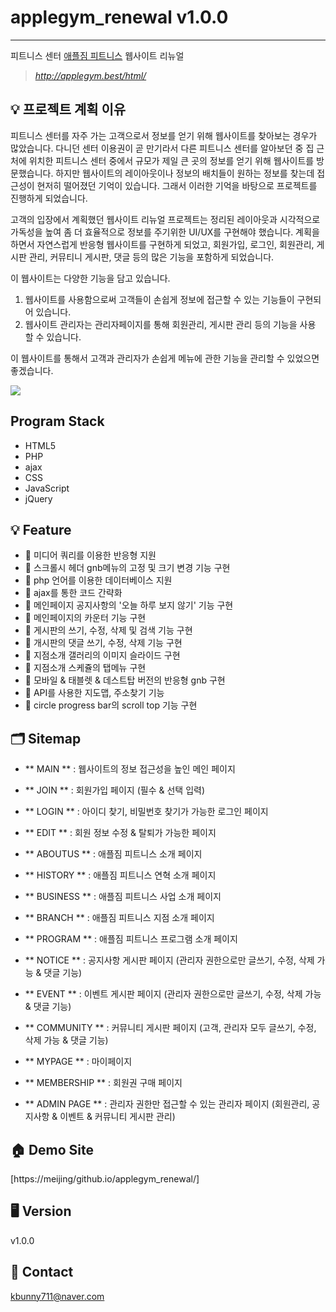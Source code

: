 # applegym_renewal v1.0.0
-----------------------------
피트니스 센터 [애플짐 피트니스](http://applegym.best/html/) 웹사이트 리뉴얼
> *http://applegym.best/html/*


## 💡 프로젝트 계획 이유

피트니스 센터를 자주 가는 고객으로서 정보를 얻기 위해 웹사이트를 찾아보는 경우가 많았습니다.
다니던 센터 이용권이 곧 만기라서 다른 피트니스 센터를 알아보던 중 집 근처에 위치한 피트니스 센터 중에서 규모가 제일 큰 곳의 정보를 얻기 위해 웹사이트를 방문했습니다.
하지만 웹사이트의 레이아웃이나 정보의 배치들이 원하는 정보를 찾는데 접근성이 현저히 떨어졌던 기억이 있습니다. 그래서 이러한 기억을 바탕으로 프로젝트를 진행하게 되었습니다.

고객의 입장에서 계획했던 웹사이트 리뉴얼 프로젝트는 정리된 레이아웃과 시각적으로 가독성을 높여 좀 더 효율적으로 정보를 주기위한 UI/UX를 구현해야 했습니다. 계획을 하면서 자연스럽게 반응형 웹사이트를 구현하게 되었고, 회원가입, 로그인, 회원관리, 게시판 관리, 커뮤티니 게시판, 댓글 등의 많은 기능을 포함하게 되었습니다.

이 웹사이트는 다양한 기능을 담고 있습니다. 
1. 웹사이트를 사용함으로써 고객들이 손쉽게 정보에 접근할 수 있는 기능들이 구현되어 있습니다.
2. 웹사이트 관리자는 관리자페이지를 통해 회원관리, 게시판 관리 등의 기능을 사용 할 수 있습니다.

이 웹사이트를 통해서 고객과 관리자가 손쉽게 메뉴에 관한 기능을 관리할 수 있었으면 좋겠습니다.

<p>
	<img src="../images/portfolio.jpeg">
</p>

## Program Stack
- HTML5
- PHP
- ajax
- CSS
- JavaScript
- jQuery


## 💡 Feature

- 🌟 미디어 쿼리를 이용한 반응형 지원
- 🌟 스크롤시 헤더 gnb메뉴의 고정 및 크기 변경 기능 구현
- 🌟 php 언어를 이용한 데이터베이스 지원
- 🌟 ajax를 통한 코드 간략화
- 🌟 메인페이지 공지사항의 '오늘 하루 보지 않기' 기능 구현
- 🌟 메인페이지의 카운터 기능 구현
- 🌟 게시판의 쓰기, 수정, 삭제 및 검색 기능 구현
- 🌟 개시판의 댓글 쓰기, 수정, 삭제 기능 구현
- 🌟 지점소개 갤러리의 이미지 슬라이드 구현
- 🌟 지점소개 스케쥴의 탭메뉴 구현
- 🌟 모바일 & 태블렛 & 데스트탑 버전의 반응형 gnb 구현
- 🌟 API를 사용한 지도맵, 주소찾기 기능
- 🌟 circle progress bar의 scroll top 기능 구현


## 🗂 Sitemap

- ** MAIN ** :
웹사이트의 정보 접근성을 높인 메인 페이지

- ** JOIN ** :
회원가입 페이지 (필수 & 선택 입력)

- ** LOGIN ** :
아이디 찾기, 비밀번호 찾기가 가능한 로그인 페이지

- ** EDIT ** :
회원 정보 수정 & 탈퇴가 가능한 페이지

- ** ABOUTUS ** : 
애플짐 피트니스 소개 페이지

- ** HISTORY ** :
애플짐 피트니스 연혁 소개 페이지

- ** BUSINESS ** :
애플짐 피트니스 사업 소개 페이지

- ** BRANCH ** :
애플짐 피트니스 지점 소개 페이지

- ** PROGRAM ** : 
애플짐 피트니스 프로그램 소개 페이지

- ** NOTICE ** :
공지사항 게시판 페이지 (관리자 권한으로만 글쓰기, 수정, 삭제 가능 & 댓글 기능)

- ** EVENT ** : 
이벤트 게시판 페이지 (관리자 권한으로만 글쓰기, 수정, 삭제 가능 & 댓글 기능)

- ** COMMUNITY ** :
커뮤니티 게시판 페이지 (고객, 관리자 모두 글쓰기, 수정, 삭제 가능 & 댓글 기능)

- ** MYPAGE ** :
마이페이지

- ** MEMBERSHIP ** : 
회원권 구매 페이지

- ** ADMIN PAGE ** :
관리자 권한만 접근할 수 있는 관리자 페이지 (회원관리, 공지사항 & 이벤트 & 커뮤니티 게시판 관리)


## 🏠 Demo Site
[https://meijing/github.io/applegym_renewal/]


## 🖥 Version
v1.0.0


## 📩 Contact
kbunny711@naver.com












